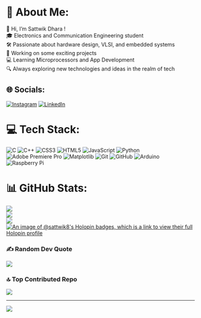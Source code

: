 # 💫 About Me:
👋 Hi, I’m Sattwik Dhara !<br>🎓 Electronics and Communication Engineering student<br>🛠️ Passionate about hardware design, VLSI, and embedded systems<br>🚀 Working on some exciting projects<br>💻 Learning Microprocessors and App Development<br>🔍 Always exploring new technologies and ideas in the realm of tech


## 🌐 Socials:
[![Instagram](https://img.shields.io/badge/Instagram-%23E4405F.svg?logo=Instagram&logoColor=white)](https://instagram.com/itz_7_wik) [![LinkedIn](https://img.shields.io/badge/LinkedIn-%230077B5.svg?logo=linkedin&logoColor=white)](https://linkedin.com/in/sattwik-dhara) 

# 💻 Tech Stack:
![C](https://img.shields.io/badge/c-%2300599C.svg?style=plastic&logo=c&logoColor=white) ![C++](https://img.shields.io/badge/c++-%2300599C.svg?style=plastic&logo=c%2B%2B&logoColor=white) ![CSS3](https://img.shields.io/badge/css3-%231572B6.svg?style=plastic&logo=css3&logoColor=white) ![HTML5](https://img.shields.io/badge/html5-%23E34F26.svg?style=plastic&logo=html5&logoColor=white) ![JavaScript](https://img.shields.io/badge/javascript-%23323330.svg?style=plastic&logo=javascript&logoColor=%23F7DF1E) ![Python](https://img.shields.io/badge/python-3670A0?style=plastic&logo=python&logoColor=ffdd54) ![Adobe Premiere Pro](https://img.shields.io/badge/Adobe%20Premiere%20Pro-9999FF.svg?style=plastic&logo=Adobe%20Premiere%20Pro&logoColor=white) ![Matplotlib](https://img.shields.io/badge/Matplotlib-%23ffffff.svg?style=plastic&logo=Matplotlib&logoColor=black) ![Git](https://img.shields.io/badge/git-%23F05033.svg?style=plastic&logo=git&logoColor=white) ![GitHub](https://img.shields.io/badge/github-%23121011.svg?style=plastic&logo=github&logoColor=white) ![Arduino](https://img.shields.io/badge/-Arduino-00979D?style=plastic&logo=Arduino&logoColor=white) ![Raspberry Pi](https://img.shields.io/badge/-RaspberryPi-C51A4A?style=plastic&logo=Raspberry-Pi)
# 📊 GitHub Stats:
![](https://github-readme-stats.vercel.app/api?username=Sattwik-8&theme=gruvbox&hide_border=false&include_all_commits=true&count_private=true)<br/>
![](https://github-readme-streak-stats.herokuapp.com/?user=Sattwik-8&theme=gruvbox&hide_border=false)<br/>
![](https://github-readme-stats.vercel.app/api/top-langs/?username=Sattwik-8&theme=gruvbox&hide_border=false&include_all_commits=true&count_private=true&layout=compact)
[![An image of @sattwik8's Holopin badges, which is a link to view their full Holopin profile](https://holopin.me/sattwik8)](https://holopin.io/@sattwik8)
### ✍️ Random Dev Quote
![](https://quotes-github-readme.vercel.app/api?type=horizontal&theme=gruvbox)

### 🔝 Top Contributed Repo
![](https://github-contributor-stats.vercel.app/api?username=Sattwik-8&limit=5&theme=gruvbox&combine_all_yearly_contributions=true)

---
[![](https://visitcount.itsvg.in/api?id=Sattwik-8&icon=10&color=0)](https://visitcount.itsvg.in)

<!-- Proudly created with GPRM ( https://gprm.itsvg.in ) -->
